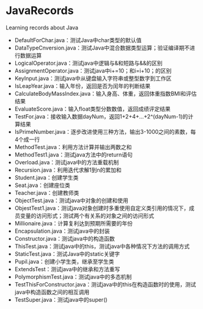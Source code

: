 # JavaRecords
Learning records about Java
- DefaultForChar.java：测试Java中char类型的默认值
- DataTypeCnversion.java：测试Java中混合数据类型运算；验证编译期不进行数据运算
- LogicalOperator.java：测试java中逻辑与&和短路与&&的区别
- AssignmentOperator.java：测试java中i+=10；和i=i+10；的区别
- KeyInput.java：测试java中从键盘输入字符串或整型数字到工作区
- IsLeapYear.java：输入年份，返回是否为闰年的判断结果
- CalculateBodyMassIndex.java：输入身高、体重，返回体重指数BMI和评估结果
- EvaluateScore.java：输入float类型分数数值，返回成绩评定结果
- TestFor.java：接收输入数据dayNum，返回1+2+4+...+2^(dayNum-1)的计算结果
- IsPrimeNumber.java：逐步改进使用三种方法，输出3-1000之间的素数，每4个成一行
- MethodTest.java：利用方法计算并输出两数之和
- MethodTest1.java：测试java方法中的return语句
- Overload.java：测试java中的方法重载机制
- Recursion.java：利用迭代求解1到n的累加和
- Student.java：创建学生类
- Seat.java：创建座位类
- Teacher.java：创建教师类
- ObjectTest.java：测试java中对象的创建和使用
- ObjestTest1.java：测试java对象创建时多重使用自定义类引用的情况下，成员变量的访问形式；测试两个有关系的对象之间的访问形式
- Millionaire.java：计算复利达到预期所需要的年份
- Encapsulation.java：测试java中的封装
- Constructor.java：测试java中的构造函数
- ThisTest.java：测试java中的this，测试java中各种情况下方法的调用方式
- StaticTest.java：测试Java中的static关键字
- Pupil.java：创建小学生类，继承至学生类
- ExtendsTest：测试java中的继承和方法重写
- PolymorphismTest.java：测试java中的多态机制
- TestThisForConstructor.java：测试java中的this在构造函数时的使用，测试java中构造函数之间的相互调用
- TestSuper.java：测试java中的super()
